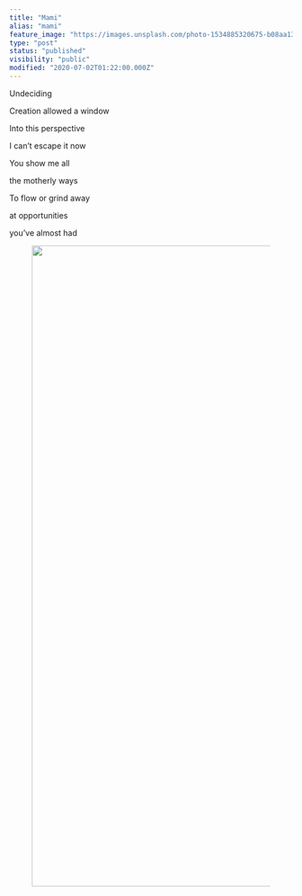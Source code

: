 ```yaml
---
title: "Mami"
alias: "mami"
feature_image: "https://images.unsplash.com/photo-1534885320675-b08aa131cc5e?ixlib=rb-1.2.1&q=80&fm=jpg&crop=entropy&cs=tinysrgb&w=2000&fit=max&ixid=eyJhcHBfaWQiOjExNzczfQ"
type: "post"
status: "published"
visibility: "public"
modified: "2020-07-02T01:22:00.000Z"
---
```


<p>Undeciding</p><p>Creation allowed a window</p><p>Into this perspective</p><p>I can’t escape it now</p><p>You show me all</p><p>the motherly ways</p><p>To flow or grind away</p><p>at opportunities</p><p>you’ve almost had</p><figure class="kg-card kg-image-card"><img src="__GHOST_URL__/content/images/2020/07/F6BA1BB9-2A07-457C-9F4F-CFBC3F506D1C.jpeg" class="kg-image" alt loading="lazy" width="1556" height="1140" srcset="__GHOST_URL__/content/images/size/w600/2020/07/F6BA1BB9-2A07-457C-9F4F-CFBC3F506D1C.jpeg 600w, __GHOST_URL__/content/images/size/w1000/2020/07/F6BA1BB9-2A07-457C-9F4F-CFBC3F506D1C.jpeg 1000w, __GHOST_URL__/content/images/2020/07/F6BA1BB9-2A07-457C-9F4F-CFBC3F506D1C.jpeg 1556w" sizes="(min-width: 720px) 720px"></figure>
